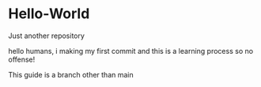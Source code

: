 # Hello-World
Just another repository

hello humans, i making my first commit and this is a learning process so no offense!

This guide is a branch other than main
